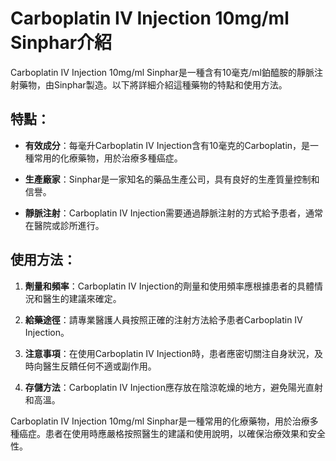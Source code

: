 # Carboplatin IV Injection 10mg/ml Sinphar介紹
Carboplatin IV Injection 10mg/ml Sinphar是一種含有10毫克/ml鉑醯胺的靜脈注射藥物，由Sinphar製造。以下將詳細介紹這種藥物的特點和使用方法。
## 特點：
- **有效成分**：每毫升Carboplatin IV Injection含有10毫克的Carboplatin，是一種常用的化療藥物，用於治療多種癌症。
- **生產廠家**：Sinphar是一家知名的藥品生產公司，具有良好的生產質量控制和信譽。
- **靜脈注射**：Carboplatin IV Injection需要通過靜脈注射的方式給予患者，通常在醫院或診所進行。
## 使用方法：
1. **劑量和頻率**：Carboplatin IV Injection的劑量和使用頻率應根據患者的具體情況和醫生的建議來確定。
2. **給藥途徑**：請專業醫護人員按照正確的注射方法給予患者Carboplatin IV Injection。
3. **注意事項**：在使用Carboplatin IV Injection時，患者應密切關注自身狀況，及時向醫生反饋任何不適或副作用。
4. **存儲方法**：Carboplatin IV Injection應存放在陰涼乾燥的地方，避免陽光直射和高溫。
Carboplatin IV Injection 10mg/ml Sinphar是一種常用的化療藥物，用於治療多種癌症。患者在使用時應嚴格按照醫生的建議和使用說明，以確保治療效果和安全性。
